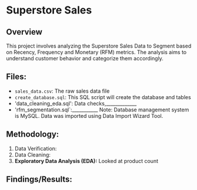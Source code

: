 # Superstore Sales

## Overview
This project involves analyzing the Superstore Sales Data to Segment based on Recency, Frequency and Monetary (RFM) metrics. The analysis aims to understand customer behavior and categorize them accordingly.

## Files:
- `sales_data.csv`: The raw sales data file 
- `create_database.sql`: This SQL script will create the database and tables
- 'data_cleaning_eda.sql': Data checks,_____________
- 'rfm_segmentation.sql`:___________
Note: Database management system is MySQL. Data was imported using Data Import Wizard Tool.

## Methodology:
1. Data Verification:
2. Data Cleaning:
3. **Exploratory Data Analysis (EDA):** Looked at product count

## Findings/Results:
